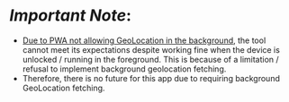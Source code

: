 # *Important Note*:

- [Due to PWA not allowing GeoLocation in the background](https://github.com/w3c/ServiceWorker/issues/745), the tool cannot meet its expectations despite working fine when the device is unlocked / running in the foreground. This is because of a limitation / refusal to implement background geolocation fetching.
- Therefore, there is no future for this app due to requiring background GeoLocation fetching.
